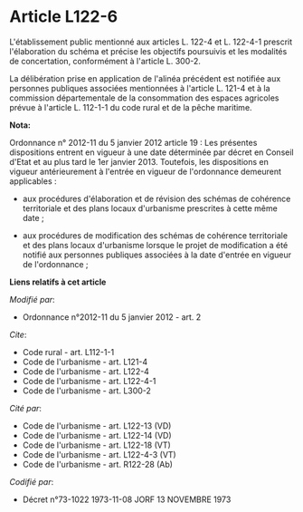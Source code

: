 # Article L122-6

L'établissement public mentionné aux articles L. 122-4 et L. 122-4-1 prescrit l'élaboration du schéma et précise les
objectifs poursuivis et les modalités de concertation, conformément à l'article L. 300-2. 

La délibération prise en application de l'alinéa précédent est notifiée aux personnes publiques associées mentionnées à
l'article L. 121-4 et à la commission départementale de la consommation des espaces agricoles prévue à l'article L. 112-1-1
du code rural et de la pêche maritime.

**Nota:**

Ordonnance n° 2012-11 du 5 janvier 2012 article 19 : Les présentes dispositions entrent en vigueur à une date déterminée par
décret en Conseil d'Etat et au plus tard le 1er janvier 2013. Toutefois, les dispositions en vigueur antérieurement à
l'entrée en vigueur de l'ordonnance demeurent applicables :

- aux procédures d'élaboration et de révision des schémas de cohérence territoriale et des plans locaux d'urbanisme
prescrites à cette même date ;

- aux procédures de modification des schémas de cohérence territoriale et des plans locaux d'urbanisme lorsque le projet de
modification a été notifié aux personnes publiques associées à la date d'entrée en vigueur de l'ordonnance ;

**Liens relatifs à cet article**

_Modifié par_:

  - Ordonnance n°2012-11 du 5 janvier 2012 - art. 2

_Cite_:

  - Code rural - art. L112-1-1
  - Code de l'urbanisme - art. L121-4
  - Code de l'urbanisme - art. L122-4
  - Code de l'urbanisme - art. L122-4-1
  - Code de l'urbanisme - art. L300-2

_Cité par_:

  - Code de l'urbanisme - art. L122-13 (VD)
  - Code de l'urbanisme - art. L122-14 (VD)
  - Code de l'urbanisme - art. L122-18 (VT)
  - Code de l'urbanisme - art. L122-4-3 (VT)
  - Code de l'urbanisme - art. R122-28 (Ab)

_Codifié par_:

  - Décret n°73-1022 1973-11-08 JORF 13 NOVEMBRE 1973

